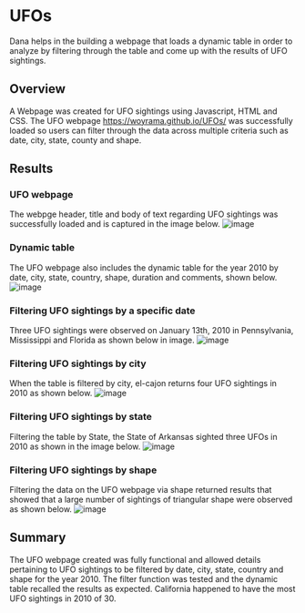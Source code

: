 # UFOs
Dana helps in the building a webpage that loads a dynamic table in order to analyze by filtering through the table and come up with the results of UFO sightings.

## Overview 
A Webpage was created for UFO sightings using Javascript, HTML and CSS. The UFO webpage  https://woyrama.github.io/UFOs/ was successfully loaded so users can filter through the data across multiple criteria such as date, city, state, county and shape.


## Results
### UFO webpage
The webpge header, title and body of text regarding UFO sightings was successfully loaded and is captured in the image below.
![image](https://user-images.githubusercontent.com/114967995/228996164-edc1c334-8d8c-4f52-989b-1cc392b3f7a8.png)

### Dynamic table
The UFO webpage also includes the dynamic table for the year 2010 by date, city, state, country, shape, duration and comments, shown below.
![image](https://user-images.githubusercontent.com/114967995/228996197-eafa4797-e384-451d-9110-eeb653e758ae.png)

### Filtering UFO sightings by a specific date
Three UFO sightings were observed on January 13th, 2010 in Pennsylvania, Mississippi and Florida as shown below in image.
![image](https://user-images.githubusercontent.com/114967995/228996255-74d65593-37cb-41a7-8611-52c0cac29510.png)

### Filtering UFO sightings by city
When the table is filtered by city, el-cajon returns four UFO sightings in 2010 as shown below.
![image](https://user-images.githubusercontent.com/114967995/229007996-379ef7f5-2686-4379-85d7-4ae20dc2e05f.png)

### Filtering UFO sightings by state
Filtering the table by State, the State of Arkansas sighted three UFOs in 2010 as shown in the image below.
![image](https://user-images.githubusercontent.com/114967995/229005161-9b4f694a-96cc-4723-99c8-d698618e3552.png)

### Filtering UFO sightings by shape
Filtering the data on the UFO webpage via shape returned results that showed that a large number of sightings of triangular shape were observed as shown below.
![image](https://user-images.githubusercontent.com/114967995/229006965-4af2ac5b-aea5-42b4-ac6b-75825dc1e8af.png)


## Summary
The UFO webpage created was fully functional and allowed details pertaining to UFO sightings to be filtered by date, city, state, country and shape for the year 2010. The filter function was tested and the dynamic table recalled the results as expected. California happened to have the most UFO sightings in 2010 of 30.
